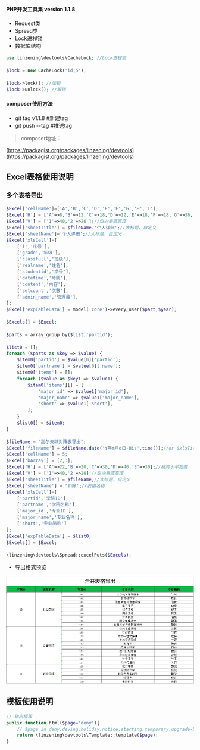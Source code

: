 #### PHP开发工具集 version 1.1.8

* Request类
* Spread类
* Lock进程锁
* 数据库结构


```php
use linzening\devtools\CacheLock; //Lock进程锁

$lock = new CacheLock('id_5');

$lock->lock(); //加锁
$lock->unlock(); //解锁
```

#### composer使用方法

* git tag v1.1.8 #新建tag
* git push --tag #推送tag

> composer地址：

[https://packagist.org/packages/linzening/devtools](https://packagist.org/packages/linzening/devtools)

## Excel表格使用说明

### 多个表格导出

```php
$Excel['cellName']=['A','B','C','D','E','F','G','H','I'];
$Excel['H'] = ['A'=>8,'B'=>12,'C'=>18,'D'=>12,'E'=>18,'F'=>18,'G'=>36,'H'=>12,'I'=>14];//横向水平宽度
$Excel['V'] = ['1'=>40,'2'=>26 ];//纵向垂直高度
$Excel['sheetTitle'] = $fileName.'个人详细';//大标题，自定义
$Excel['sheetName']='个人详细';//大标题，自定义
$Excel['xlsCell']=[
    ['i','序号'],
    ['grade','年级'],
    ['classfull','班级'],
    ['realname','姓名'],
    ['studentid','学号'],
    ['datetime','時間'],
    ['content','內容'],
    ['setcount','次數'],
    ['admin_name','管理員'],
];
$Excel['expTableData'] = model('core')->every_user($part,$year);

$Excels[] = $Excel;

$parts = array_group_by($list,'partid');

$list0 = [];
foreach ($parts as $key => $value) {
    $item0['partid'] = $value[0]['partid'];
    $item0['partname'] = $value[0]['name'];
    $item0['items'] = [];
    foreach ($value as $key1 => $value1) {
        $item0['items'][] = [
            'major_id' => $value1['major_id'],
            'major_name' => $value1['major_name'],
            'short' => $value1['short'],
        ];
    }
    $list0[] = $item0;
}

$fileName = "高尔夫球对阵表导出";
$Excel['fileName'] = $fileName.date('Y年m月d日-His',time());//or $xlsTitle
$Excel['cellName'] = 5;
$Excel['bArray'] = [2,3];
$Excel['H'] = ['A'=>22,'B'=>20,'C'=>30,'D'=>40,'E'=>30];//横向水平宽度
$Excel['V'] = ['1'=>40,'2'=>26];//纵向垂直高度
$Excel['sheetTitle'] = $fileName;//大标题，自定义
$Excel['sheetName'] = '扣除';//表格名称
$Excel['xlsCell']=[
    ['partid','学院ID'],
    ['partname','学院名称'],
    ['major_id','专业ID'],
    ['major_name','专业名称'],
    ['short','专业简称']
];
$Excel['expTableData'] = $list0;
$Excels[] = $Excel;

\linzening\devtools\Spread::excelPuts($Excels);
```

+ 导出格式预览

![合并导出](/src/assets/mergecell.png)


## 模板使用说明

```php
// 输出模板
public function html($page='deny'){
    // $page in deny,deving,holiday,notice,starting,temporary,upgrade-browser
    return \linzening\devtools\Template::template($page);
}
```